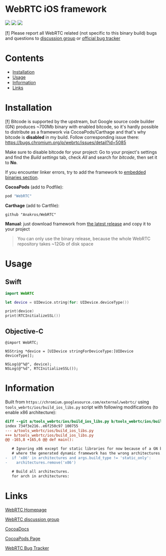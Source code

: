 # WebRTC iOS framework

![](https://img.shields.io/cocoapods/v/WebRTC.svg?maxAge=100) ![](https://img.shields.io/cocoapods/dw/WebRTC.svg?maxAge=100)
![](https://img.shields.io/cocoapods/l/WebRTC.svg?maxAge=100)

[__!__] Please report all WebRTC related (not specific to this binary build) bugs and questions to [discussion group](https://groups.google.com/forum/#!forum/discuss-webrtc) or [official bug tracker](https://bugs.chromium.org/p/webrtc/issues/list)

# Contents

- [Installation](#installation)
- [Usage](#usage)
- [Information](#information)
- [Links](#links)

# Installation

[__!__] Bitcode is supported by the upstream, but Google source code builder (GN) produces ~700Mb binary with enabled bitcode, so it's hardly possible to distribute as a framework via CocoaPods/Carthage and that's why bitcode is __disabled__ in my build. Follow corresponding issue there: https://bugs.chromium.org/p/webrtc/issues/detail?id=5085

Make sure to disable bitcode for your project: Go to your project's settings and find the *Build settings* tab, check *All* and search for *bitcode*, then set it to __No__.

If you encounter linker errors, try to add the framework to [embedded binaries section](https://github.com/Anakros/WebRTC/issues/18#issuecomment-271535794).

__CocoaPods__ (add to Podfile):

```ruby
pod "WebRTC"
```

__Carthage__ (add to Cartfile):

```
github "Anakros/WebRTC"
```

__Manual__: just download framework from [the latest release](https://github.com/Anakros/WebRTC/releases/latest) and copy it to your project

>You can only use the binary release, because the whole WebRTC repository takes ~12Gb of disk space

# Usage

## Swift
```swift
import WebRTC

let device = UIDevice.string(for: UIDevice.deviceType())

print(device)
print(RTCInitializeSSL())
```

## Objective-C
```objc
@import WebRTC;

NSString *device = [UIDevice stringForDeviceType:[UIDevice deviceType]];

NSLog(@"%@", device);
NSLog(@"%d", RTCInitializeSSL());
```

# Information

Built from `https://chromium.googlesource.com/external/webrtc/` using `tools_webrtc/ios/build_ios_libs.py` script with following modifications (to enable x86 architecture):

```diff
diff --git a/tools_webrtc/ios/build_ios_libs.py b/tools_webrtc/ios/build_ios_libs.py
index 734f3e216..e6f250c97 100755
--- a/tools_webrtc/ios/build_ios_libs.py
+++ b/tools_webrtc/ios/build_ios_libs.py
@@ -165,8 +165,6 @@ def main():

   # Ignoring x86 except for static libraries for now because of a GN build issue
   # where the generated dynamic framework has the wrong architectures.
-  if 'x86' in architectures and args.build_type != 'static_only':
-    architectures.remove('x86')

   # Build all architectures.
   for arch in architectures:
```

# Links

[WebRTC Homepage](https://webrtc.org/)

[WebRTC discussion group](https://groups.google.com/forum/#!forum/discuss-webrtc)

[CocoaDocs](http://cocoadocs.org/docsets/WebRTC/)

[CocoaPods Page](https://cocoapods.org/pods/WebRTC)

[WebRTC Bug Tracker](https://bugs.chromium.org/p/webrtc/issues/list)
